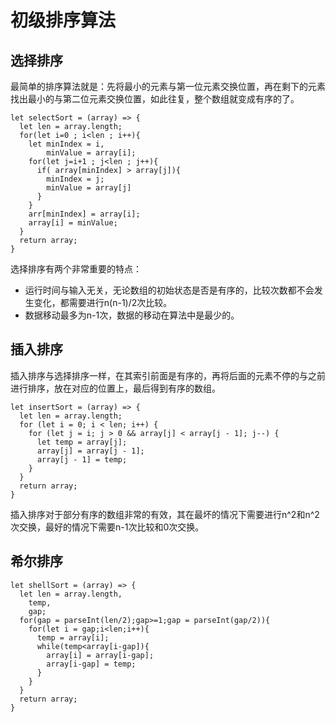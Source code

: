 # 初级排序算法

## 选择排序

最简单的排序算法就是：先将最小的元素与第一位元素交换位置，再在剩下的元素找出最小的与第二位元素交换位置，如此往复，整个数组就变成有序的了。
```angular2html
let selectSort = (array) => {
  let len = array.length;
  for(let i=0 ; i<len ; i++){
    let minIndex = i,
        minValue = array[i];
    for(let j=i+1 ; j<len ; j++){
      if( array[minIndex] > array[j]){
        minIndex = j;
        minValue = array[j]
      }
    }
    arr[minIndex] = array[i];
    array[i] = minValue;
  }
  return array;
}
```

选择排序有两个非常重要的特点：
* 运行时间与输入无关，无论数组的初始状态是否是有序的，比较次数都不会发生变化，都需要进行n(n-1)/2次比较。
* 数据移动最多为n-1次，数据的移动在算法中是最少的。

## 插入排序

插入排序与选择排序一样，在其索引前面是有序的，再将后面的元素不停的与之前进行排序，放在对应的位置上，最后得到有序的数组。

```angularjs
let insertSort = (array) => {
  let len = array.length;
  for (let i = 0; i < len; i++) {
    for (let j = i; j > 0 && array[j] < array[j - 1]; j--) {
      let temp = array[j];
      array[j] = array[j - 1];
      array[j - 1] = temp;
    }
  }
  return array;
}
```
插入排序对于部分有序的数组非常的有效，其在最坏的情况下需要进行n^2和n^2次交换，最好的情况下需要n-1次比较和0次交换。


## 希尔排序

```angularjs
let shellSort = (array) => {
  let len = array.length,
    temp,
    gap;
  for(gap = parseInt(len/2);gap>=1;gap = parseInt(gap/2)){
    for(let i = gap;i<len;i++){
      temp = array[i];
      while(temp<array[i-gap]){
        array[i] = array[i-gap];
        array[i-gap] = temp;
      }
    }
  }
  return array;
}
```
